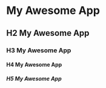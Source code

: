 # My Awesome App
## H2 My Awesome App
### H3 My Awesome App
#### H4 My Awesome App
##### H5 My Awesome App
